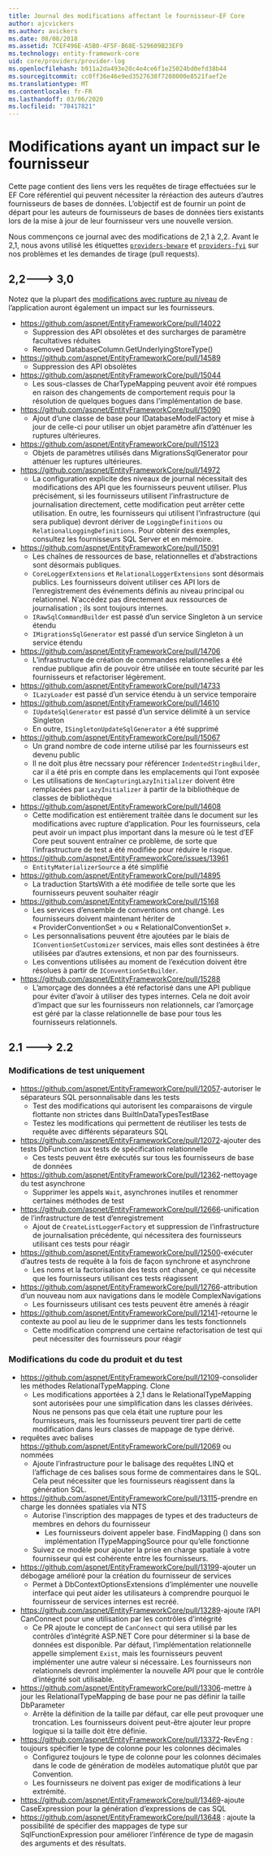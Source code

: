 ```yaml
---
title: Journal des modifications affectant le fournisseur-EF Core
author: ajcvickers
ms.author: avickers
ms.date: 08/08/2018
ms.assetid: 7CEF496E-A5B0-4F5F-B68E-529609B23EF9
ms.technology: entity-framework-core
uid: core/providers/provider-log
ms.openlocfilehash: b911a2da493e20c4e4ce6f1e25024bd0efd38b44
ms.sourcegitcommit: cc0ff36e46e9ed3527638f7208000e8521faef2e
ms.translationtype: MT
ms.contentlocale: fr-FR
ms.lasthandoff: 03/06/2020
ms.locfileid: "78417821"
---
```

# <a name="provider-impacting-changes"></a>Modifications ayant un impact sur le fournisseur

Cette page contient des liens vers les requêtes de tirage effectuées sur le EF Core référentiel qui peuvent nécessiter la réréaction des auteurs d’autres fournisseurs de bases de données. L’objectif est de fournir un point de départ pour les auteurs de fournisseurs de bases de données tiers existants lors de la mise à jour de leur fournisseur vers une nouvelle version.

Nous commençons ce journal avec des modifications de 2,1 à 2,2. Avant le 2,1, nous avons utilisé les étiquettes [`providers-beware`](https://github.com/aspnet/EntityFrameworkCore/labels/providers-beware) et [`providers-fyi`](https://github.com/aspnet/EntityFrameworkCore/labels/providers-fyi) sur nos problèmes et les demandes de tirage (pull requests).

## <a name="22-----30"></a>2,2---> 3,0

Notez que la plupart des [modifications avec rupture au niveau](../what-is-new/ef-core-3.0/breaking-changes.md) de l’application auront également un impact sur les fournisseurs.

* <https://github.com/aspnet/EntityFrameworkCore/pull/14022>
  * Suppression des API obsolètes et des surcharges de paramètre facultatives réduites
  * Removed DatabaseColumn.GetUnderlyingStoreType()
* <https://github.com/aspnet/EntityFrameworkCore/pull/14589>
  * Suppression des API obsolètes
* <https://github.com/aspnet/EntityFrameworkCore/pull/15044>
  * Les sous-classes de CharTypeMapping peuvent avoir été rompues en raison des changements de comportement requis pour la résolution de quelques bogues dans l’implémentation de base.
* <https://github.com/aspnet/EntityFrameworkCore/pull/15090>
  * Ajout d’une classe de base pour IDatabaseModelFactory et mise à jour de celle-ci pour utiliser un objet paramètre afin d’atténuer les ruptures ultérieures.
* <https://github.com/aspnet/EntityFrameworkCore/pull/15123>
  * Objets de paramètres utilisés dans MigrationsSqlGenerator pour atténuer les ruptures ultérieures.
* <https://github.com/aspnet/EntityFrameworkCore/pull/14972>
  * La configuration explicite des niveaux de journal nécessitait des modifications des API que les fournisseurs peuvent utiliser. Plus précisément, si les fournisseurs utilisent l’infrastructure de journalisation directement, cette modification peut arrêter cette utilisation. En outre, les fournisseurs qui utilisent l’infrastructure (qui sera publique) devront dériver de `LoggingDefinitions` ou `RelationalLoggingDefinitions`. Pour obtenir des exemples, consultez les fournisseurs SQL Server et en mémoire.
* <https://github.com/aspnet/EntityFrameworkCore/pull/15091>
  * Les chaînes de ressources de base, relationnelles et d’abstractions sont désormais publiques.
  * `CoreLoggerExtensions` et `RelationalLoggerExtensions` sont désormais publics. Les fournisseurs doivent utiliser ces API lors de l’enregistrement des événements définis au niveau principal ou relationnel. N’accédez pas directement aux ressources de journalisation ; ils sont toujours internes.
  * `IRawSqlCommandBuilder` est passé d’un service Singleton à un service étendu
  * `IMigrationsSqlGenerator` est passé d’un service Singleton à un service étendu
* <https://github.com/aspnet/EntityFrameworkCore/pull/14706>
  * L’infrastructure de création de commandes relationnelles a été rendue publique afin de pouvoir être utilisée en toute sécurité par les fournisseurs et refactoriser légèrement.
* <https://github.com/aspnet/EntityFrameworkCore/pull/14733>
  * `ILazyLoader` est passé d’un service étendu à un service temporaire
* <https://github.com/aspnet/EntityFrameworkCore/pull/14610>
  * `IUpdateSqlGenerator` est passé d’un service délimité à un service Singleton
  * En outre, `ISingletonUpdateSqlGenerator` a été supprimé
* <https://github.com/aspnet/EntityFrameworkCore/pull/15067>
  * Un grand nombre de code interne utilisé par les fournisseurs est devenu public
  * Il ne doit plus être necssary pour référencer `IndentedStringBuilder`, car il a été pris en compte dans les emplacements qui l’ont exposée
  * Les utilisations de `NonCapturingLazyInitializer` doivent être remplacées par `LazyInitializer` à partir de la bibliothèque de classes de bibliothèque
* <https://github.com/aspnet/EntityFrameworkCore/pull/14608>
  * Cette modification est entièrement traitée dans le document sur les modifications avec rupture d’application. Pour les fournisseurs, cela peut avoir un impact plus important dans la mesure où le test d’EF Core peut souvent entraîner ce problème, de sorte que l’infrastructure de test a été modifiée pour réduire le risque.
* <https://github.com/aspnet/EntityFrameworkCore/issues/13961>
  * `EntityMaterializerSource` a été simplifié
* <https://github.com/aspnet/EntityFrameworkCore/pull/14895>
  * La traduction StartsWith a été modifiée de telle sorte que les fournisseurs peuvent souhaiter réagir
* <https://github.com/aspnet/EntityFrameworkCore/pull/15168>
  * Les services d’ensemble de conventions ont changé. Les fournisseurs doivent maintenant hériter de « ProviderConventionSet » ou « RelationalConventionSet ».
  * Les personnalisations peuvent être ajoutées par le biais de `IConventionSetCustomizer` services, mais elles sont destinées à être utilisées par d’autres extensions, et non par des fournisseurs.
  * Les conventions utilisées au moment de l’exécution doivent être résolues à partir de `IConventionSetBuilder`.
* <https://github.com/aspnet/EntityFrameworkCore/pull/15288>
  * L’amorçage des données a été refactorisé dans une API publique pour éviter d’avoir à utiliser des types internes. Cela ne doit avoir d’impact que sur les fournisseurs non relationnels, car l’amorçage est géré par la classe relationnelle de base pour tous les fournisseurs relationnels.

## <a name="21-----22"></a>2.1 ---> 2.2

### <a name="test-only-changes"></a>Modifications de test uniquement

* <https://github.com/aspnet/EntityFrameworkCore/pull/12057>-autoriser le séparateurs SQL personnalisable dans les tests
  * Test des modifications qui autorisent les comparaisons de virgule flottante non strictes dans BuiltInDataTypesTestBase
  * Testez les modifications qui permettent de réutiliser les tests de requête avec différents séparateurs SQL
* <https://github.com/aspnet/EntityFrameworkCore/pull/12072>-ajouter des tests DbFunction aux tests de spécification relationnelle
  * Ces tests peuvent être exécutés sur tous les fournisseurs de base de données
* <https://github.com/aspnet/EntityFrameworkCore/pull/12362>-nettoyage du test asynchrone
  * Supprimer les appels `Wait`, asynchrones inutiles et renommer certaines méthodes de test
* <https://github.com/aspnet/EntityFrameworkCore/pull/12666>-unification de l’infrastructure de test d’enregistrement
  * Ajout de `CreateListLoggerFactory` et suppression de l’infrastructure de journalisation précédente, qui nécessitera des fournisseurs utilisant ces tests pour réagir
* <https://github.com/aspnet/EntityFrameworkCore/pull/12500>-exécuter d’autres tests de requête à la fois de façon synchrone et asynchrone
  * Les noms et la factorisation des tests ont changé, ce qui nécessite que les fournisseurs utilisant ces tests réagissent
* <https://github.com/aspnet/EntityFrameworkCore/pull/12766>-attribution d’un nouveau nom aux navigations dans le modèle ComplexNavigations
  * Les fournisseurs utilisant ces tests peuvent être amenés à réagir
* <https://github.com/aspnet/EntityFrameworkCore/pull/12141>-retourne le contexte au pool au lieu de le supprimer dans les tests fonctionnels
  * Cette modification comprend une certaine refactorisation de test qui peut nécessiter des fournisseurs pour réagir

### <a name="test-and-product-code-changes"></a>Modifications du code du produit et du test

* <https://github.com/aspnet/EntityFrameworkCore/pull/12109>-consolider les méthodes RelationalTypeMapping. Clone
  * Les modifications apportées à 2,1 dans le RelationalTypeMapping sont autorisées pour une simplification dans les classes dérivées. Nous ne pensons pas que cela était une rupture pour les fournisseurs, mais les fournisseurs peuvent tirer parti de cette modification dans leurs classes de mappage de type dérivé.
* requêtes avec balises <https://github.com/aspnet/EntityFrameworkCore/pull/12069> ou nommées
  * Ajoute l’infrastructure pour le balisage des requêtes LINQ et l’affichage de ces balises sous forme de commentaires dans le SQL. Cela peut nécessiter que les fournisseurs réagissent dans la génération SQL.
* <https://github.com/aspnet/EntityFrameworkCore/pull/13115>-prendre en charge les données spatiales via NTS
  * Autorise l’inscription des mappages de types et des traducteurs de membres en dehors du fournisseur
    * Les fournisseurs doivent appeler base. FindMapping () dans son implémentation ITypeMappingSource pour qu’elle fonctionne
  * Suivez ce modèle pour ajouter la prise en charge spatiale à votre fournisseur qui est cohérente entre les fournisseurs.
* <https://github.com/aspnet/EntityFrameworkCore/pull/13199>-ajouter un débogage amélioré pour la création du fournisseur de services
  * Permet à DbContextOptionsExtensions d’implémenter une nouvelle interface qui peut aider les utilisateurs à comprendre pourquoi le fournisseur de services internes est recréé.
* <https://github.com/aspnet/EntityFrameworkCore/pull/13289>-ajoute l’API CanConnect pour une utilisation par les contrôles d’intégrité
  * Ce PR ajoute le concept de `CanConnect` qui sera utilisé par les contrôles d’intégrité ASP.NET Core pour déterminer si la base de données est disponible. Par défaut, l’implémentation relationnelle appelle simplement `Exist`, mais les fournisseurs peuvent implémenter une autre valeur si nécessaire. Les fournisseurs non relationnels devront implémenter la nouvelle API pour que le contrôle d’intégrité soit utilisable.
* <https://github.com/aspnet/EntityFrameworkCore/pull/13306>-mettre à jour les RelationalTypeMapping de base pour ne pas définir la taille DbParameter
  * Arrête la définition de la taille par défaut, car elle peut provoquer une troncation. Les fournisseurs doivent peut-être ajouter leur propre logique si la taille doit être définie.
* <https://github.com/aspnet/EntityFrameworkCore/pull/13372>-RevEng : toujours spécifier le type de colonne pour les colonnes décimales
  * Configurez toujours le type de colonne pour les colonnes décimales dans le code de génération de modèles automatique plutôt que par Convention.
  * Les fournisseurs ne doivent pas exiger de modifications à leur extrémité.
* <https://github.com/aspnet/EntityFrameworkCore/pull/13469>-ajoute CaseExpression pour la génération d’expressions de cas SQL
* <https://github.com/aspnet/EntityFrameworkCore/pull/13648> : ajoute la possibilité de spécifier des mappages de type sur SqlFunctionExpression pour améliorer l’inférence de type de magasin des arguments et des résultats.
